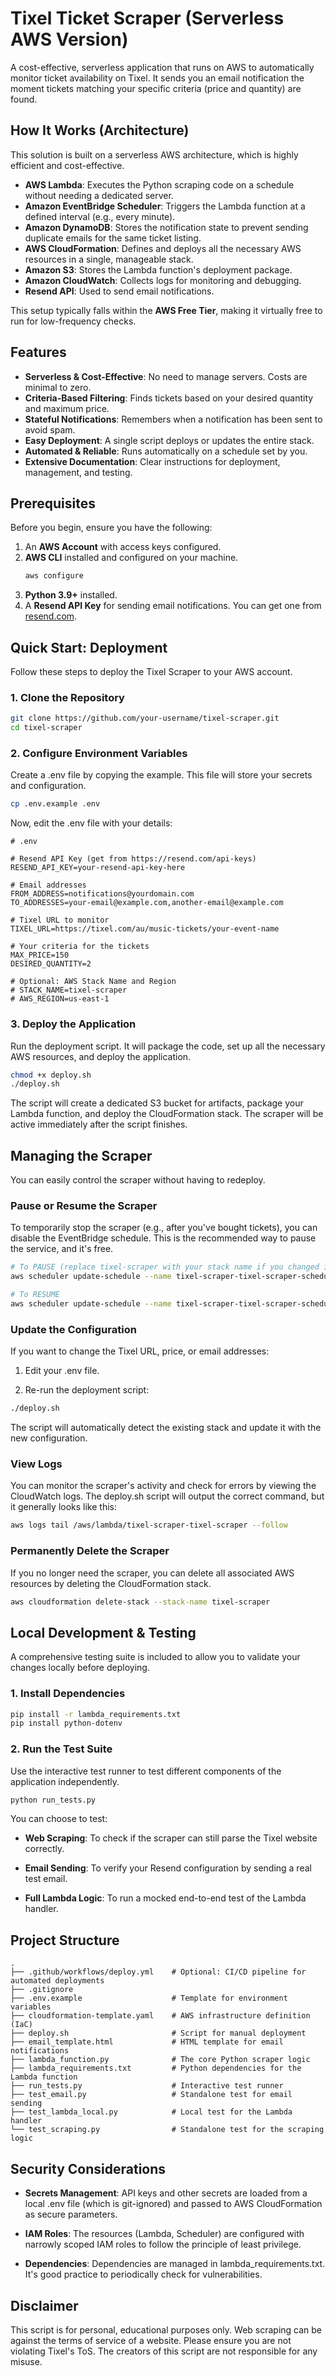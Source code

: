 # Tixel Ticket Scraper (Serverless AWS Version)

A cost-effective, serverless application that runs on AWS to automatically monitor ticket availability on Tixel. It sends you an email notification the moment tickets matching your specific criteria (price and quantity) are found.

## How It Works (Architecture)

This solution is built on a serverless AWS architecture, which is highly efficient and cost-effective.

- **AWS Lambda**: Executes the Python scraping code on a schedule without needing a dedicated server.
- **Amazon EventBridge Scheduler**: Triggers the Lambda function at a defined interval (e.g., every minute).
- **Amazon DynamoDB**: Stores the notification state to prevent sending duplicate emails for the same ticket listing.
- **AWS CloudFormation**: Defines and deploys all the necessary AWS resources in a single, manageable stack.
- **Amazon S3**: Stores the Lambda function's deployment package.
- **Amazon CloudWatch**: Collects logs for monitoring and debugging.
- **Resend API**: Used to send email notifications.

This setup typically falls within the **AWS Free Tier**, making it virtually free to run for low-frequency checks.

## Features

- **Serverless & Cost-Effective**: No need to manage servers. Costs are minimal to zero.
- **Criteria-Based Filtering**: Finds tickets based on your desired quantity and maximum price.
- **Stateful Notifications**: Remembers when a notification has been sent to avoid spam.
- **Easy Deployment**: A single script deploys or updates the entire stack.
- **Automated & Reliable**: Runs automatically on a schedule set by you.
- **Extensive Documentation**: Clear instructions for deployment, management, and testing.

## Prerequisites

Before you begin, ensure you have the following:

1.  An **AWS Account** with access keys configured.
2.  **AWS CLI** installed and configured on your machine.
    ```bash
    aws configure
    ```
3.  **Python 3.9+** installed.
4.  A **Resend API Key** for sending email notifications. You can get one from [resend.com](https://resend.com).

## Quick Start: Deployment

Follow these steps to deploy the Tixel Scraper to your AWS account.

### 1. Clone the Repository

```bash
git clone https://github.com/your-username/tixel-scraper.git
cd tixel-scraper
```

### 2. Configure Environment Variables

Create a .env file by copying the example. This file will store your secrets and configuration.

```bash
cp .env.example .env
```

Now, edit the .env file with your details:

```dotenv
# .env

# Resend API Key (get from https://resend.com/api-keys)
RESEND_API_KEY=your-resend-api-key-here

# Email addresses
FROM_ADDRESS=notifications@yourdomain.com
TO_ADDRESSES=your-email@example.com,another-email@example.com

# Tixel URL to monitor
TIXEL_URL=https://tixel.com/au/music-tickets/your-event-name

# Your criteria for the tickets
MAX_PRICE=150
DESIRED_QUANTITY=2

# Optional: AWS Stack Name and Region
# STACK_NAME=tixel-scraper
# AWS_REGION=us-east-1
```

### 3. Deploy the Application

Run the deployment script. It will package the code, set up all the necessary AWS resources, and deploy the application.

```bash
chmod +x deploy.sh
./deploy.sh
```

The script will create a dedicated S3 bucket for artifacts, package your Lambda function, and deploy the CloudFormation stack. The scraper will be active immediately after the script finishes.

## Managing the Scraper

You can easily control the scraper without having to redeploy.

### Pause or Resume the Scraper

To temporarily stop the scraper (e.g., after you've bought tickets), you can disable the EventBridge schedule. This is the recommended way to pause the service, and it's free.

```bash
# To PAUSE (replace tixel-scraper with your stack name if you changed it)
aws scheduler update-schedule --name tixel-scraper-tixel-scraper-schedule --state DISABLED

# To RESUME
aws scheduler update-schedule --name tixel-scraper-tixel-scraper-schedule --state ENABLED
```

### Update the Configuration

If you want to change the Tixel URL, price, or email addresses:

1. Edit your .env file.

2. Re-run the deployment script:

```bash
./deploy.sh
```

The script will automatically detect the existing stack and update it with the new configuration.

### View Logs

You can monitor the scraper's activity and check for errors by viewing the CloudWatch logs. The deploy.sh script will output the correct command, but it generally looks like this:

```bash
aws logs tail /aws/lambda/tixel-scraper-tixel-scraper --follow
```

### Permanently Delete the Scraper

If you no longer need the scraper, you can delete all associated AWS resources by deleting the CloudFormation stack.

```bash
aws cloudformation delete-stack --stack-name tixel-scraper
```

## Local Development & Testing

A comprehensive testing suite is included to allow you to validate your changes locally before deploying.

### 1. Install Dependencies

```bash
pip install -r lambda_requirements.txt
pip install python-dotenv
```

### 2. Run the Test Suite

Use the interactive test runner to test different components of the application independently.

```bash
python run_tests.py
```

You can choose to test:

- **Web Scraping**: To check if the scraper can still parse the Tixel website correctly.

- **Email Sending**: To verify your Resend configuration by sending a real test email.

- **Full Lambda Logic**: To run a mocked end-to-end test of the Lambda handler.

## Project Structure

```
.
├── .github/workflows/deploy.yml    # Optional: CI/CD pipeline for automated deployments
├── .gitignore
├── .env.example                    # Template for environment variables
├── cloudformation-template.yaml    # AWS infrastructure definition (IaC)
├── deploy.sh                       # Script for manual deployment
├── email_template.html             # HTML template for email notifications
├── lambda_function.py              # The core Python scraper logic
├── lambda_requirements.txt         # Python dependencies for the Lambda function
├── run_tests.py                    # Interactive test runner
├── test_email.py                   # Standalone test for email sending
├── test_lambda_local.py            # Local test for the Lambda handler
└── test_scraping.py                # Standalone test for the scraping logic
```

## Security Considerations

- **Secrets Management**: API keys and other secrets are loaded from a local .env file (which is git-ignored) and passed to AWS CloudFormation as secure parameters.

- **IAM Roles**: The resources (Lambda, Scheduler) are configured with narrowly scoped IAM roles to follow the principle of least privilege.

- **Dependencies**: Dependencies are managed in lambda_requirements.txt. It's good practice to periodically check for vulnerabilities.

## Disclaimer

This script is for personal, educational purposes only. Web scraping can be against the terms of service of a website. Please ensure you are not violating Tixel's ToS. The creators of this script are not responsible for any misuse.
